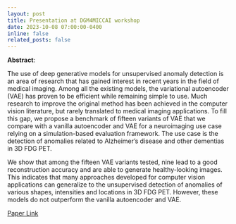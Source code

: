 ```yaml
---
layout: post
title: Presentation at DGM4MICCAI workshop
date: 2023-10-08 07:00:00-0400
inline: false
related_posts: false
---
```


**Abstract**:

The use of deep generative models for unsupervised anomaly
detection is an area of research that has gained interest in recent years in
the field of medical imaging. Among all the existing models, the variational
autoencoder (VAE) has proven to be efficient while remaining simple to
use. Much research to improve the original method has been achieved in
the computer vision literature, but rarely translated to medical imaging
applications. To fill this gap, we propose a benchmark of fifteen variants
of VAE that we compare with a vanilla autoencoder and VAE for a
neuroimaging use case relying on a simulation-based evaluation framework.
The use case is the detection of anomalies related to Alzheimer’s disease
and other dementias in 3D FDG PET.

We show that among the fifteen VAE variants tested, nine lead to a good
reconstruction accuracy and are able to generate healthy-looking images.
This indicates that many approaches developed for computer vision
applications can generalize to the unsupervised detection of anomalies
of various shapes, intensities and locations in 3D FDG PET. However,
these models do not outperform the vanilla autoencoder and VAE.

[Paper Link](https://hal.science/hal-04185304/file/DGM4MICCAI_Hassanaly.pdf)